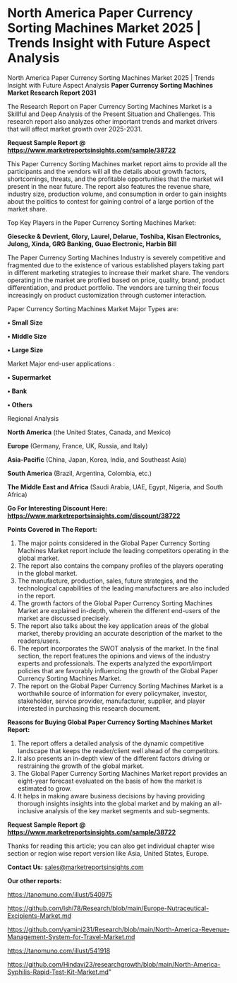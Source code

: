 # North America Paper Currency Sorting Machines Market 2025 | Trends Insight with Future Aspect Analysis
North America Paper Currency Sorting Machines Market 2025 | Trends Insight with Future Aspect Analysis
<strong>Paper Currency Sorting Machines Market Research Report 2031</strong>

The Research Report on Paper Currency Sorting Machines Market is a Skillful and Deep Analysis of the Present Situation and Challenges. This research report also analyzes other important trends and market drivers that will affect market growth over 2025-2031.

<strong>Request Sample Report @ <a href=https://www.marketreportsinsights.com/sample/38722>https://www.marketreportsinsights.com/sample/38722</a></strong>

This Paper Currency Sorting Machines market report aims to provide all the participants and the vendors will all the details about growth factors, shortcomings, threats, and the profitable opportunities that the market will present in the near future. The report also features the revenue share, industry size, production volume, and consumption in order to gain insights about the politics to contest for gaining control of a large portion of the market share.

Top Key Players in the Paper Currency Sorting Machines Market:

<strong>Giesecke & Devrient, Glory, Laurel, Delarue, Toshiba, Kisan Electronics, Julong, Xinda, GRG Banking, Guao Electronic, Harbin Bill</strong>

The Paper Currency Sorting Machines Industry is severely competitive and fragmented due to the existence of various established players taking part in different marketing strategies to increase their market share. The vendors operating in the market are profiled based on price, quality, brand, product differentiation, and product portfolio. The vendors are turning their focus increasingly on product customization through customer interaction.

Paper Currency Sorting Machines Market Major Types are:

<strong>•  Small Size

•  Middle Size

•  Large Size</strong>

Market Major end-user applications :

<strong>•  Supermarket

•  Bank

•  Others</strong>

Regional Analysis

</u><strong><b>North America</b></strong> (the United States, Canada, and Mexico)

<strong><b>Europe </b></strong>(Germany, France, UK, Russia, and Italy)

<strong><b>Asia-Pacific</b></strong> (China, Japan, Korea, India, and Southeast Asia)

<strong><b>South America</b></strong> (Brazil, Argentina, Colombia, etc.)

<strong><b>The Middle East and Africa</b></strong> (Saudi Arabia, UAE, Egypt, Nigeria, and South Africa)

<strong>Go For Interesting Discount Here: <a href=https://www.marketreportsinsights.com/discount/38722>https://www.marketreportsinsights.com/discount/38722</a></strong>

<strong>Points Covered in The Report:</strong>
<ol>
  <li>The major points considered in the Global Paper Currency Sorting Machines Market report include the leading competitors operating in the global market.</li>
  <li>The report also contains the company profiles of the players operating in the global market.</li>
  <li>The manufacture, production, sales, future strategies, and the technological capabilities of the leading manufacturers are also included in the report.</li>
  <li>The growth factors of the Global Paper Currency Sorting Machines Market are explained in-depth, wherein the different end-users of the market are discussed precisely.</li>
  <li>The report also talks about the key application areas of the global market, thereby providing an accurate description of the market to the readers/users.</li>
  <li>The report incorporates the SWOT analysis of the market. In the final section, the report features the opinions and views of the industry experts and professionals. The experts analyzed the export/import policies that are favorably influencing the growth of the Global Paper Currency Sorting Machines Market.</li>
  <li>The report on the Global Paper Currency Sorting Machines Market is a worthwhile source of information for every policymaker, investor, stakeholder, service provider, manufacturer, supplier, and player interested in purchasing this research document.</li>
</ol>
<strong>Reasons for Buying Global Paper Currency Sorting Machines Market Report:</strong>

<ol>
  <li>The report offers a detailed analysis of the dynamic competitive landscape that keeps the reader/client well ahead of the competitors.</li>
  <li>It also presents an in-depth view of the different factors driving or restraining the growth of the global market.</li>
  <li>The Global Paper Currency Sorting Machines Market report provides an eight-year forecast evaluated on the basis of how the market is estimated to grow.</li>
  <li>It helps in making aware business decisions by having providing thorough insights insights into the global market and by making an all-inclusive analysis of the key market segments and sub-segments.</li>
</ol>
<strong>Request Sample Report @ <a href=https://www.marketreportsinsights.com/sample/38722>https://www.marketreportsinsights.com/sample/38722</a></strong>


Thanks for reading this article; you can also get individual chapter wise section or region wise report version like Asia, United States, Europe.

<strong>Contact Us:</strong>
sales@marketreportsinsights.com

<strong>Our other reports:</strong>

<a href=https://tanomuno.com/illust/540975>https://tanomuno.com/illust/540975</a>

<a href=https://github.com/Ishi78/Research/blob/main/Europe-Nutraceutical-Excipients-Market.md>https://github.com/Ishi78/Research/blob/main/Europe-Nutraceutical-Excipients-Market.md</a>

<a href=https://github.com/yamini231/Research/blob/main/North-America-Revenue-Management-System-for-Travel-Market.md>https://github.com/yamini231/Research/blob/main/North-America-Revenue-Management-System-for-Travel-Market.md</a>

<a href=https://tanomuno.com/illust/541918>https://tanomuno.com/illust/541918</a>

<a href=https://github.com/Hindavi23/researchgrowth/blob/main/North-America-Syphilis-Rapid-Test-Kit-Market.md>https://github.com/Hindavi23/researchgrowth/blob/main/North-America-Syphilis-Rapid-Test-Kit-Market.md</a>"
